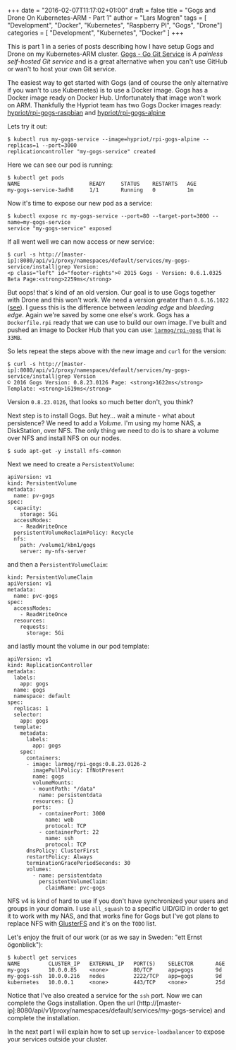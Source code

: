 +++
date = "2016-02-07T11:17:02+01:00"
draft = false
title = "Gogs and Drone On Kubernetes-ARM - Part 1"
author = "Lars Mogren"
tags = [ "Development", "Docker", "Kubernetes", "Raspberry PI", "Gogs", "Drone"]
categories = [ "Development", "Kubernetes", "Docker" ]
+++

This is part 1 in a series of posts describing how I have setup Gogs and Drone
on my Kubernetes-ARM cluster. [Gogs - Go Git Service](https://gogs.io/) is
_A painless self-hosted Git service_ and is a great alternative when you can't
use GitHub or wan't to host your own Git service.

The easiest way to get started with Gogs (and of course the only alternative if
you wan't to use Kubernetes) is to use a Docker image. Gogs has a Docker image
ready on Docker Hub. Unfortunately that image won't work on ARM.
Thankfully the Hypriot team has two Gogs Docker images ready: [hypriot/rpi-gogs-raspbian](https://hub.docker.com/r/hypriot/rpi-gogs-raspbian/)
and [hypriot/rpi-gogs-alpine](https://hub.docker.com/r/hypriot/rpi-gogs-alpine/)

Lets try it out:
```shell
$ kubectl run my-gogs-service --image=hypriot/rpi-gogs-alpine --replicas=1 --port=3000
replicationcontroller "my-gogs-service" created
```
Here we can see our pod is running:
```shell
$ kubectl get pods
NAME                      READY     STATUS    RESTARTS   AGE
my-gogs-service-3adh8     1/1       Running   0          1m
```

Now it's time to expose our new pod as a service:
```shell
$ kubectl expose rc my-gogs-service --port=80 --target-port=3000 --name=my-gogs-service
service "my-gogs-service" exposed
```

If all went well we can now access or new service:
```shell
$ curl -s http://[master-ip]:8080/api/v1/proxy/namespaces/default/services/my-gogs-service/install|grep Version:
<p class="left" id="footer-rights">© 2015 Gogs · Version: 0.6.1.0325 Beta Page:<strong>2259ms</strong>
```
But oops! that´s kind of an old version. Our goal is to use Gogs together with
Drone and this won't work. We need a version greater than `0.6.16.1022`
([see](http://readme.drone.io/setup/gogs/)). I guess this is the difference
between _leading edge_ and _bleeding edge_. Again we're saved by some one else's
work. Gogs has a `Dockerfile.rpi` ready that we can use to build our own image.
I've built and pushed an image to Docker Hub that you can use:
[`larmog/rpi-gogs`](https://hub.docker.com/r/larmog/rpi-gogs/) that is `33MB`.

So lets repeat the steps above with the new image and `curl` for the version:
```shell
$ curl -s http://[master-ip]:8080/api/v1/proxy/namespaces/default/services/my-gogs-service/install|grep Version
© 2016 Gogs Version: 0.8.23.0126 Page: <strong>1622ms</strong> Template: <strong>1619ms</strong>
```
Version `0.8.23.0126`, that looks so much better don't, you think?

Next step is to install Gogs. But hey... wait a minute - what about persistence?
We need to add a _Volume_. I'm using my home NAS, a DiskStation, over NFS. The
only thing we need to do is to share a volume over NFS and install NFS on our
nodes.

```shell
$ sudo apt-get -y install nfs-common
```

Next we need to create a `PersistentVolume`:
```
apiVersion: v1
kind: PersistentVolume
metadata:
  name: pv-gogs
spec:
  capacity:
    storage: 5Gi
  accessModes:
    - ReadWriteOnce
  persistentVolumeReclaimPolicy: Recycle
  nfs:
    path: /volume1/kbn1/gogs
    server: my-nfs-server
```
and then a `PersistentVolumeClaim`:
```
kind: PersistentVolumeClaim
apiVersion: v1
metadata:
  name: pvc-gogs
spec:
  accessModes:
    - ReadWriteOnce
  resources:
    requests:
      storage: 5Gi
```
and lastly mount the volume in our pod template:
```
apiVersion: v1
kind: ReplicationController
metadata:
  labels:
    app: gogs
  name: gogs
  namespace: default
spec:
  replicas: 1
  selector:
    app: gogs
  template:
    metadata:
      labels:
        app: gogs
    spec:
      containers:
      - image: larmog/rpi-gogs:0.8.23.0126-2
        imagePullPolicy: IfNotPresent
        name: gogs
        volumeMounts:
        - mountPath: "/data"
          name: persistentdata
        resources: {}
        ports:
          - containerPort: 3000
            name: web   
            protocol: TCP
          - containerPort: 22
            name: ssh
            protocol: TCP
      dnsPolicy: ClusterFirst
      restartPolicy: Always
      terminationGracePeriodSeconds: 30
      volumes:
        - name: persistentdata
          persistentVolumeClaim:
            claimName: pvc-gogs
```

NFS v4 is kind of hard to use if you don't have synchronized your users and
groups in your domain. I use `all_squash` to a specific UID/GID in order to get
it to work with my NAS, and that works fine for Gogs but I've got plans to
replace NFS with [GlusterFS](https://www.gluster.org/) and it's on the `TODO`
list.

Let's enjoy the fruit of our work (or as we say in Sweden: "ett Ernst ögonblick"):
```shell
$ kubectl get services
NAME         CLUSTER_IP   EXTERNAL_IP   PORT(S)    SELECTOR       AGE
my-gogs      10.0.0.85    <none>        80/TCP     app=gogs       9d
my-gogs-ssh  10.0.0.216   nodes         2222/TCP   app=gogs       9d
kubernetes   10.0.0.1     <none>        443/TCP    <none>         25d
```
Notice that I've also created a service for the `ssh` port.
Now we can complete the Gogs installation. Open the url (http://[master-ip]:8080/api/v1/proxy/namespaces/default/services/my-gogs-service)
and complete the installation.

In the next part I will explain how to set up `service-loadbalancer` to
expose your services outside your cluster.
